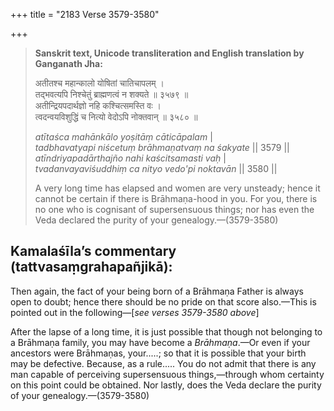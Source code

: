 +++
title = "2183 Verse 3579-3580"

+++
> **Sanskrit text, Unicode transliteration and English translation by Ganganath Jha:** 
>
> अतीतश्च महान्कालो योषितां चातिचापलम् ।  
> तद्भवत्यपि निश्चेतुं ब्राह्मणत्वं न शक्यते ॥ ३५७९ ॥  
> अतीन्द्रियपदार्थज्ञो नहि कश्चित्समस्ति वः ।  
> त्वदन्वयविशुद्धिं च नित्यो वेदोऽपि नोक्तवान् ॥ ३५८० ॥ 
>
> *atītaśca mahānkālo yoṣitāṃ cāticāpalam* \|  
> *tadbhavatyapi niścetuṃ brāhmaṇatvaṃ na śakyate* \|\| 3579 \|\|  
> *atīndriyapadārthajño nahi kaścitsamasti vaḥ* \|  
> *tvadanvayaviśuddhiṃ ca nityo vedo'pi noktavān* \|\| 3580 \|\| 
>
> A very long time has elapsed and women are very unsteady; hence it cannot be certain if there is Brāhmaṇa-hood in you. For you, there is no one who is cognisant of supersensuous things; nor has even the Veda declared the purity of your genealogy.—(3579-3580)



## Kamalaśīla’s commentary (tattvasaṃgrahapañjikā):

Then again, the fact of your being born of a Brāhmaṇa Father is always open to doubt; hence there should be no pride on that score also.—This is pointed out in the following—[*see verses 3579-3580 above*]

After the lapse of a long time, it is just possible that though not belonging to a Brāhmaṇa family, you may have become a *Brāhmaṇa*.—Or even if your ancestors were Brāhmaṇas, your.....; so that it is possible that your birth may be defective. Because, as a rule..... You do not admit that there is any man capable of perceiving supersensuous things,—through whom certainty on this point could be obtained. Nor lastly, does the Veda declare the purity of your genealogy.—(3579-3580)


